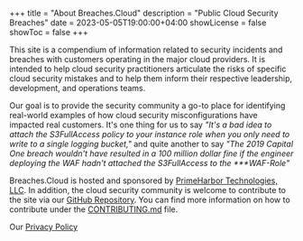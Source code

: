 +++
title = "About Breaches.Cloud"
description = "Public Cloud Security Breaches"
date = 2023-05-05T19:00:00+04:00
showLicense = false
showToc = false
+++

This site is a compendium of information related to security incidents and breaches with customers operating in the major cloud providers. It is intended to help cloud security practitioners articulate the risks of specific cloud security mistakes and to help them inform their respective leadership, development, and operations teams.

Our goal is to provide the security community a go-to place for identifying real-world examples of how cloud security misconfigurations have impacted real customers. It's one thing for us to say *"It's a bad idea to attach the S3FullAccess policy to your instance role when you only need to write to a single logging bucket,"* and quite another to say *"The 2019 Capital One breach wouldn't have resulted in a 100 million dollar fine if the engineer deploying the WAF hadn't attached the S3FullAccess to the \*\*\*WAF-Role"*

Breaches.Cloud is hosted and sponsored by [PrimeHarbor Technologies, LLC](https://www.primeharbor.com). In addition, the cloud security community is welcome to contribute to the site via our [GitHub Repository](https://github.com/jchrisfarris/breaches.cloud). You can find more information on how to contribute under the [CONTRIBUTING.md](https://github.com/jchrisfarris/breaches.cloud/CONTRIBUTING.md) file.

Our [Privacy Policy](/privacy)

